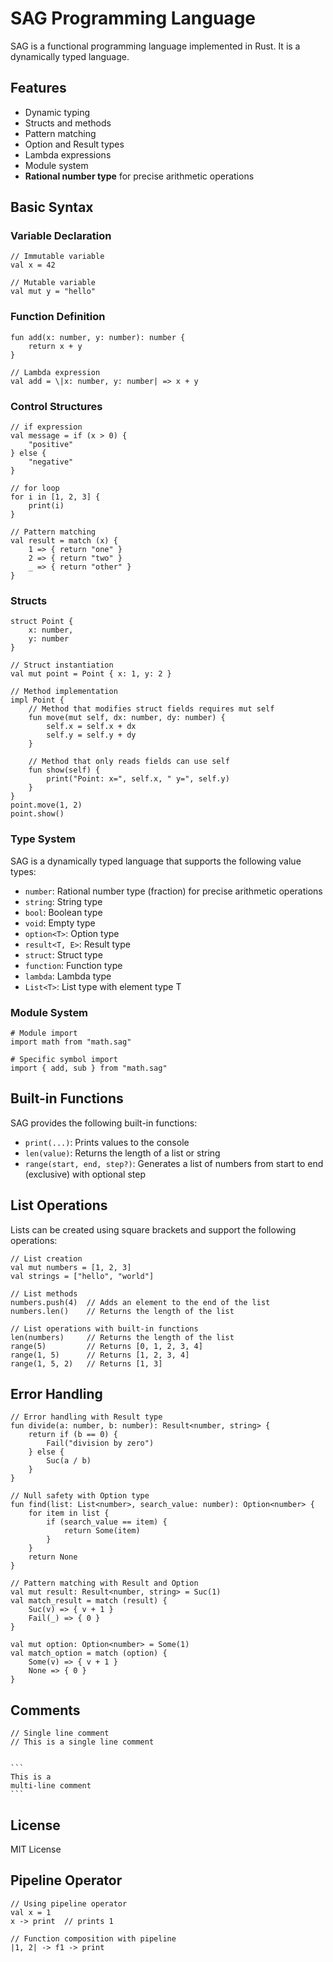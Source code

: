 # SAG Programming Language

SAG is a functional programming language implemented in Rust. It is a dynamically typed language.

## Features

- Dynamic typing
- Structs and methods
- Pattern matching
- Option and Result types
- Lambda expressions
- Module system
- **Rational number type** for precise arithmetic operations

## Basic Syntax

### Variable Declaration

```sag
// Immutable variable
val x = 42

// Mutable variable
val mut y = "hello"
```

### Function Definition

```sag
fun add(x: number, y: number): number {
    return x + y
}

// Lambda expression
val add = \|x: number, y: number| => x + y
```

### Control Structures

```sag
// if expression 
val message = if (x > 0) {
    "positive"
} else {
    "negative"
}

// for loop
for i in [1, 2, 3] {
    print(i)
}

// Pattern matching
val result = match (x) {
    1 => { return "one" }
    2 => { return "two" }
    _ => { return "other" }
}
```

### Structs

```sag
struct Point {
    x: number,
    y: number
}

// Struct instantiation
val mut point = Point { x: 1, y: 2 }

// Method implementation
impl Point {
    // Method that modifies struct fields requires mut self
    fun move(mut self, dx: number, dy: number) {
        self.x = self.x + dx
        self.y = self.y + dy
    }

    // Method that only reads fields can use self
    fun show(self) {
        print("Point: x=", self.x, " y=", self.y)
    }
}
point.move(1, 2)
point.show()
```

### Type System

SAG is a dynamically typed language that supports the following value types:

- `number`: Rational number type (fraction) for precise arithmetic operations
- `string`: String type
- `bool`: Boolean type
- `void`: Empty type
- `option<T>`: Option type
- `result<T, E>`: Result type
- `struct`: Struct type
- `function`: Function type
- `lambda`: Lambda type
- `List<T>`: List type with element type T

### Module System

```sag
# Module import
import math from "math.sag"

# Specific symbol import
import { add, sub } from "math.sag"
```

## Built-in Functions

SAG provides the following built-in functions:

- `print(...)`: Prints values to the console
- `len(value)`: Returns the length of a list or string
- `range(start, end, step?)`: Generates a list of numbers from start to end (exclusive) with optional step

## List Operations

Lists can be created using square brackets and support the following operations:

```sag
// List creation
val mut numbers = [1, 2, 3]
val strings = ["hello", "world"]

// List methods
numbers.push(4)  // Adds an element to the end of the list
numbers.len()    // Returns the length of the list

// List operations with built-in functions
len(numbers)     // Returns the length of the list
range(5)         // Returns [0, 1, 2, 3, 4]
range(1, 5)      // Returns [1, 2, 3, 4]
range(1, 5, 2)   // Returns [1, 3]
```

## Error Handling

```sag
// Error handling with Result type
fun divide(a: number, b: number): Result<number, string> {
    return if (b == 0) {
        Fail("division by zero")
    } else {
        Suc(a / b)
    }
}

// Null safety with Option type
fun find(list: List<number>, search_value: number): Option<number> {
    for item in list {
        if (search_value == item) {
            return Some(item)
        }
    }
    return None
}

// Pattern matching with Result and Option
val mut result: Result<number, string> = Suc(1)
val match_result = match (result) {
    Suc(v) => { v + 1 }
    Fail(_) => { 0 }
}

val mut option: Option<number> = Some(1)
val match_option = match (option) {
    Some(v) => { v + 1 }
    None => { 0 }
}
```

## Comments

````sag
// Single line comment
// This is a single line comment


``` 
This is a
multi-line comment
``` 
````
## License

MIT License

## Pipeline Operator

```sag
// Using pipeline operator
val x = 1
x -> print  // prints 1

// Function composition with pipeline
|1, 2| -> f1 -> print
```

